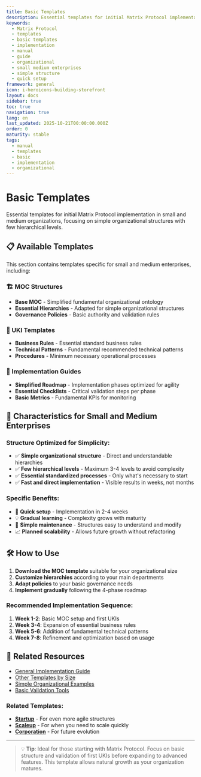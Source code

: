 ```yaml
---
title: Basic Templates
description: Essential templates for initial Matrix Protocol implementation in small and medium organizations
keywords:
  - Matrix Protocol
  - templates
  - basic templates
  - implementation
  - manual
  - guide
  - organizational
  - small medium enterprises
  - simple structure
  - quick setup
framework: general
icon: i-heroicons-building-storefront
layout: docs
sidebar: true
toc: true
navigation: true
lang: en
last_updated: 2025-10-21T00:00:00.000Z
order: 0
maturity: stable
tags:
  - manual
  - templates
  - basic
  - implementation
  - organizational
---
```

# Basic Templates

Essential templates for initial Matrix Protocol implementation in small and medium organizations, focusing on simple organizational structures with few hierarchical levels.

## 📋 Available Templates

This section contains templates specific for small and medium enterprises, including:

### 🏗️ MOC Structures
- **Base MOC** - Simplified fundamental organizational ontology
- **Essential Hierarchies** - Adapted for simple organizational structures
- **Governance Policies** - Basic authority and validation rules

### 📝 UKI Templates
- **Business Rules** - Essential standard business rules
- **Technical Patterns** - Fundamental recommended technical patterns  
- **Procedures** - Minimum necessary operational processes

### 🚀 Implementation Guides
- **Simplified Roadmap** - Implementation phases optimized for agility
- **Essential Checklists** - Critical validation steps per phase
- **Basic Metrics** - Fundamental KPIs for monitoring

## 🎯 Characteristics for Small and Medium Enterprises

### Structure Optimized for Simplicity:
- ✅ **Simple organizational structure** - Direct and understandable hierarchies
- ✅ **Few hierarchical levels** - Maximum 3-4 levels to avoid complexity
- ✅ **Essential standardized processes** - Only what's necessary to start
- ✅ **Fast and direct implementation** - Visible results in weeks, not months

### Specific Benefits:
- 🚀 **Quick setup** - Implementation in 2-4 weeks
- 💡 **Gradual learning** - Complexity grows with maturity
- 🔧 **Simple maintenance** - Structures easy to understand and modify
- 📈 **Planned scalability** - Allows future growth without refactoring

## 🛠️ How to Use

1. **Download the MOC template** suitable for your organizational size
2. **Customize hierarchies** according to your main departments
3. **Adapt policies** to your basic governance needs
4. **Implement gradually** following the 4-phase roadmap

### Recommended Implementation Sequence:
1. **Week 1-2**: Basic MOC setup and first UKIs
2. **Week 3-4**: Expansion of essential business rules
3. **Week 5-6**: Addition of fundamental technical patterns
4. **Week 7-8**: Refinement and optimization based on usage

## 📖 Related Resources

- [General Implementation Guide](../..)
- [Other Templates by Size](..)
- [Simple Organizational Examples](../../../examples)
- [Basic Validation Tools](../../tools)

### Related Templates:
- **[Startup](../startup)** - For even more agile structures
- **[Scaleup](../scaleup)** - For when you need to scale quickly
- **[Corporation](../corporation)** - For future evolution

---

> 💡 **Tip**: Ideal for those starting with Matrix Protocol. Focus on basic structure and validation of first UKIs before expanding to advanced features. This template allows natural growth as your organization matures.